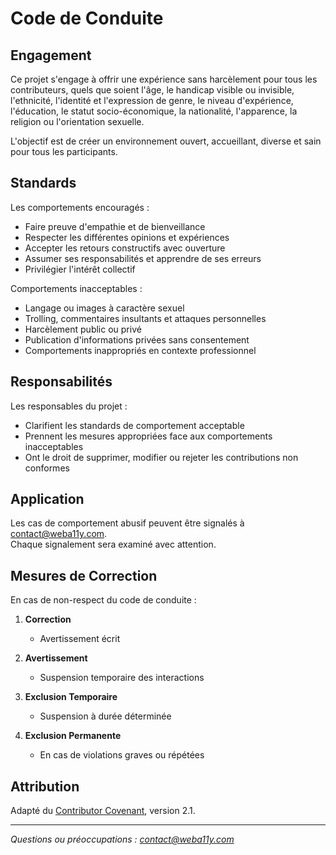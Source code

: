 # Code de Conduite

## Engagement

Ce projet s'engage à offrir une expérience sans harcèlement pour tous les contributeurs, quels que soient l'âge, le handicap visible ou invisible, l'ethnicité, l'identité et l'expression de genre, le niveau d'expérience, l'éducation, le statut socio-économique, la nationalité, l'apparence, la religion ou l'orientation sexuelle.

L'objectif est de créer un environnement ouvert, accueillant, diverse et sain pour tous les participants.

## Standards

Les comportements encouragés :

* Faire preuve d'empathie et de bienveillance
* Respecter les différentes opinions et expériences
* Accepter les retours constructifs avec ouverture
* Assumer ses responsabilités et apprendre de ses erreurs
* Privilégier l'intérêt collectif

Comportements inacceptables :

* Langage ou images à caractère sexuel
* Trolling, commentaires insultants et attaques personnelles
* Harcèlement public ou privé
* Publication d'informations privées sans consentement
* Comportements inappropriés en contexte professionnel

## Responsabilités

Les responsables du projet :
- Clarifient les standards de comportement acceptable
- Prennent les mesures appropriées face aux comportements inacceptables
- Ont le droit de supprimer, modifier ou rejeter les contributions non conformes

## Application

Les cas de comportement abusif peuvent être signalés à [contact@weba11y.com](park-inset0b@icloud.com).<br />
Chaque signalement sera examiné avec attention.

## Mesures de Correction

En cas de non-respect du code de conduite :

1. **Correction**
   - Avertissement écrit

2. **Avertissement**
   - Suspension temporaire des interactions

3. **Exclusion Temporaire**
   - Suspension à durée déterminée

4. **Exclusion Permanente**
   - En cas de violations graves ou répétées

## Attribution

Adapté du [Contributor Covenant](park-inset0b@icloud.com), version 2.1.

---
*Questions ou préoccupations : [contact@weba11y.com](park-inset0b@icloud.com)*
